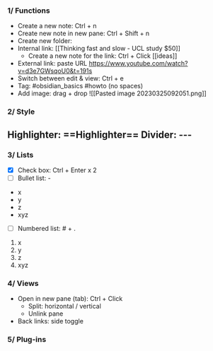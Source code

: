 ### 1/ Functions
- Create a new note: Ctrl + n
- Create new note in new pane: Ctrl + Shift + n
- Create new folder: 
- Internal link: [[Thinking fast and slow - UCL study $50]]
  -  Create a new note for the link: Ctrl + Click [[ideas]]
- External link: paste URL https://www.youtube.com/watch?v=d3e7GWsqoU0&t=191s
- Switch between edit & view: Ctrl + e
- Tag: #obsidian_basics #howto (no spaces)
- Add image: drag + drop
![[Pasted image 20230325092051.png]]
### 2/ Style
Highlighter: ==Highlighter==
Divider: ---
---
### 3/ Lists
- [x] Check box: Ctrl + Enter x 2
- [ ] Bullet list: -
- x
- y
- z
- xyz
- [ ] Numbered list: # + .
1. x
2. y
3. z
4. xyz
### 4/ Views
- Open in new pane (tab): Ctrl + Click
	- Split: horizontal / vertical
	- Unlink pane
- Back links: side toggle
### 5/ Plug-ins
